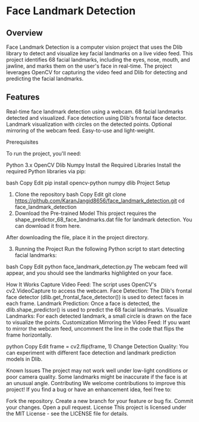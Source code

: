 <h1>Face Landmark Detection</h1>


<h2>Overview</h2>

Face Landmark Detection is a computer vision project that uses the Dlib library to detect and visualize key facial landmarks on a live video feed. This project identifies 68 facial landmarks, including the eyes, nose, mouth, and jawline, and marks them on the user's face in real-time. The project leverages OpenCV for capturing the video feed and Dlib for detecting and predicting the facial landmarks.

<h2>Features</h2>

Real-time face landmark detection using a webcam.
68 facial landmarks detected and visualized.
Face detection using Dlib's frontal face detector.
Landmark visualization with circles on the detected points.
Optional mirroring of the webcam feed.
Easy-to-use and light-weight.


Prerequisites

To run the project, you'll need:

Python 3.x
OpenCV
Dlib
Numpy
Install the Required Libraries
Install the required Python libraries via pip:

bash
Copy
Edit
pip install opencv-python numpy dlib
Project Setup
1. Clone the repository
bash
Copy
Edit
git clone https://github.com/KaranJangid8656/face_landmark_detection.git
cd face_landmark_detection
2. Download the Pre-trained Model
This project requires the shape_predictor_68_face_landmarks.dat file for landmark detection. You can download it from here.

After downloading the file, place it in the project directory.

3. Running the Project
Run the following Python script to start detecting facial landmarks:

bash
Copy
Edit
python face_landmark_detection.py
The webcam feed will appear, and you should see the landmarks highlighted on your face.

How It Works
Capture Video Feed: The script uses OpenCV's cv2.VideoCapture to access the webcam.
Face Detection: The Dlib's frontal face detector (dlib.get_frontal_face_detector()) is used to detect faces in each frame.
Landmark Prediction: Once a face is detected, the dlib.shape_predictor() is used to predict the 68 facial landmarks.
Visualize Landmarks: For each detected landmark, a small circle is drawn on the face to visualize the points.
Customization
Mirroring the Video Feed: If you want to mirror the webcam feed, uncomment the line in the code that flips the frame horizontally.

python
Copy
Edit
frame = cv2.flip(frame, 1)
Change Detection Quality: You can experiment with different face detection and landmark prediction models in Dlib.

Known Issues
The project may not work well under low-light conditions or poor camera quality.
Some landmarks might be inaccurate if the face is at an unusual angle.
Contributing
We welcome contributions to improve this project! If you find a bug or have an enhancement idea, feel free to:

Fork the repository.
Create a new branch for your feature or bug fix.
Commit your changes.
Open a pull request.
License
This project is licensed under the MIT License - see the LICENSE file for details.
